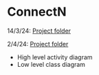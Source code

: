 # ConnectN
14/3/24: [Project folder](https://drive.google.com/drive/folders/19IFTejtgWfo6TqcVu7aeSOMdOPitKEgo?usp=sharing)

2/4/24: [Project folder](https://drive.google.com/drive/folders/19IFTejtgWfo6TqcVu7aeSOMdOPitKEgo?usp=sharing)
- High level activity diagram
- Low level class diagram
